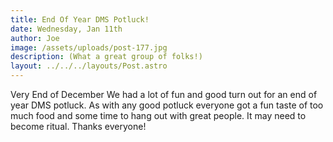 ```yaml
---
title: End Of Year DMS Potluck!
date: Wednesday, Jan 11th
author: Joe
image: /assets/uploads/post-177.jpg
description: (What a great group of folks!)
layout: ../../../layouts/Post.astro
---
```


Very End of December We had a lot of fun and good turn out for an end of year DMS potluck.  As with any good potluck everyone got a fun taste of too much food and some time to hang out with great people.  It may need to become ritual. Thanks everyone!
